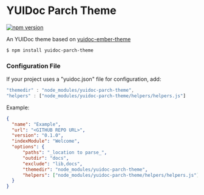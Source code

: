 # YUIDoc Parch Theme

[![npm version](https://badge.fury.io/js/yuidoc-ember-theme.svg)](http://badge.fury.io/js/yuidoc-parch-theme)

An YUIDoc theme based on [yuidoc-ember-theme](https://github.com/offirgolan/yuidoc-ember-theme)

```bash
$ npm install yuidoc-parch-theme
```

### Configuration File

If your project uses a "yuidoc.json" file for configuration, add:

```javascript
"themedir" : "node_modules/yuidoc-parch-theme",
"helpers" : ["node_modules/yuidoc-parch-theme/helpers/helpers.js"]
```

Example:

```json
{
  "name": "Example",
  "url": "<GITHUB REPO URL>",
  "version": "0.1.0",
  "indexModule": "Welcome",
  "options": {
      "paths": "_location to parse_",
      "outdir": "docs",
      "exclude": "lib,docs",
      "themedir": "node_modules/yuidoc-parch-theme",
      "helpers": ["node_modules/yuidoc-parch-theme/helpers/helpers.js"]
  }
}
```
